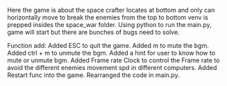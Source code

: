 Here the game is about the space crafter locates at bottom and only can horizontally move to break the enemies from the top to bottom
venv is prepped insides the space_war folder. Using python to run the main.py, game will start but there are bunches of bugs need to solve. 

Function add:
    Added ESC to quit the game.
    Added m to mute the bgm.
    Added ctrl + m to unmute the bgm.
    Added a hint for user to know how to mute or unmute bgm.
    Added Frame rate Clock to control the Frame rate to avoid the different enemies movement spd in different computers.
    Added Restart func into the game.
    Rearranged the code in main.py.